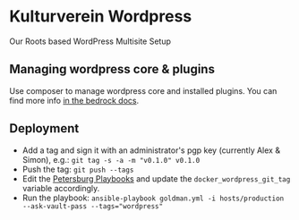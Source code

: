 # Kulturverein Wordpress

Our Roots based WordPress Multisite Setup

## Managing wordpress core & plugins

Use composer to manage wordpress core and installed plugins. You can find more info [in the bedrock docs](https://roots.io/bedrock/docs/composer/).

## Deployment

- Add a tag and sign it with an administrator's pgp key (currently Alex & Simon), e.g.: `git tag -s -a -m "v0.1.0" v0.1.0`
- Push the tag: `git push --tags`
- Edit the [Petersburg Playbooks](https://git.protonlab.io/petersburg/playbooks) and update the `docker_wordpress_git_tag` variable accordingly.
- Run the playbook: `ansible-playbook goldman.yml -i hosts/production --ask-vault-pass --tags="wordpress"`
